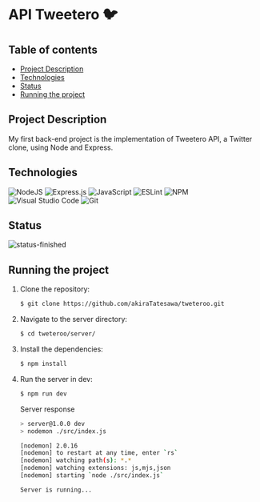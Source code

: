# API Tweetero 🐦

## Table of contents
* [Project Description](#project-description)
* [Technologies](#technologies)
* [Status](#status)
* [Running the project](#running-the-project)

## Project Description
My first back-end project is the implementation of Tweetero API, a Twitter clone, using Node and Express.

## Technologies
![NodeJS](https://img.shields.io/badge/node.js-6DA55F?style=for-the-badge&logo=node.js&logoColor=white)
![Express.js](https://img.shields.io/badge/express.js-%23404d59.svg?style=for-the-badge&logo=express&logoColor=%2361DAFB)
![JavaScript](https://img.shields.io/badge/javascript-%23323330.svg?style=for-the-badge&logo=javascript&logoColor=%23F7DF1E)
![ESLint](https://img.shields.io/badge/ESLint-4B3263?style=for-the-badge&logo=eslint&logoColor=white)
![NPM](https://img.shields.io/badge/NPM-%23000000.svg?style=for-the-badge&logo=npm&logoColor=white)
![Visual Studio Code](https://img.shields.io/badge/Visual%20Studio%20Code-0078d7.svg?style=for-the-badge&logo=visual-studio-code&logoColor=white)
![Git](https://img.shields.io/badge/git-%23F05033.svg?style=for-the-badge&logo=git&logoColor=white)

## Status
![status-finished](https://user-images.githubusercontent.com/97575616/152926720-d042178b-24c0-4d6b-94fb-0ccbd3c082cc.svg)

## Running the project
1. Clone the repository:
    ```bash
    $ git clone https://github.com/akiraTatesawa/tweteroo.git
    ```
2. Navigate to the server directory:
    ```bash
    $ cd tweteroo/server/
    ```
3. Install the dependencies:
    ```bash
    $ npm install
    ```
4. Run the server in dev:
    ```bash
    $ npm run dev
    ```
    Server response
    ```bash
    > server@1.0.0 dev
    > nodemon ./src/index.js

    [nodemon] 2.0.16
    [nodemon] to restart at any time, enter `rs`
    [nodemon] watching path(s): *.*
    [nodemon] watching extensions: js,mjs,json
    [nodemon] starting `node ./src/index.js`

    Server is running...
    ```






